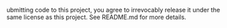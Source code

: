 ubmitting code to this project, you agree to irrevocably release it under the same license as this project. See README.md for more details.
